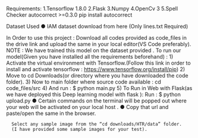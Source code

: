 Requirements:
1.Tensorflow 1.8.0
2.Flask
3.Numpy
4.OpenCv 3
5.Spell Checker autocorrect >=0.3.0 pip install autocorrect

Dataset Used
● IAM dataset download from here (Only lines.txt Required)

In Order to use this project : Download all codes provided as code_files in the
drive link and upload the same in your local editor(VS Code preferably).
NOTE : We have trained this model on the dataset provided .
To run our model(Given you have installed all the requirements
beforehand) :
      1) Activate the virtual environment with Tensorflow.(Follow this link in order to
      install and activate tensorflow : https://www.tensorflow.org/install/pip)
      2) Move to cd Downloads(or directory where you have downloaded the code folder).
      3) Now to main folder where source code available : cd code_files/src
      4) And run :
      $ python main.py
      5) To Run in Web with Flask(as we have deployed this Deep learning model with
      flask ):
Run : $ python upload.py
      ● Certain commands on the terminal will be popped out where your
      web will be activated on your local host .
      ● Copy that url and paste/open the same in the browser.
      
      Select any sample image from the “cd downloads/HTR/data” folder.
      (I have provided some sample images for your test).
      
      


